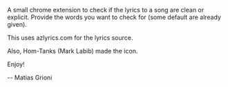 A small chrome extension to check if the lyrics to a song are clean or explicit. Provide the words you want to check for (some default are already given).

This uses azlyrics.com for the lyrics source.

Also, Hom-Tanks (Mark Labib) made the icon.

Enjoy!

-- Matias Grioni
